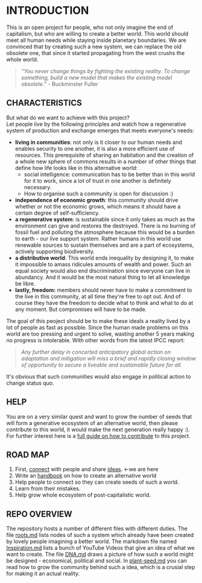 # INTRODUCTION

This is an open project for people, who not only imagine the end of capitalism, but who are willing to create a better world.
This world should meet all human needs while staying inside planetary boundaries. We are convinced that by creating such a new system, we can replace the old obsolete one, that since it started propagating from the west crushs the whole world.
> *“You never change things by fighting the existing reality. To
change something, build a new model that makes the existing model obsolete.”* - Buckminster Fuller

[//]: # (Problems are global warming, ocean acidification, mass extinction, soil degragation)

## CHARACTERISTICS

But what do we want to achieve with this project?  
Let people live by the following principles and watch how a regenerative system of production and exchange emerges that meets everyone's needs:

- **living in communities**: not only is it closer to our human needs and enables security to one another, it is also a more efficient use of resources. This prerequisite of sharing an habitation and the creation of a whole new sphere of commons results in a number of other things that define how life looks like in this alternative world:
  - social intelligence: communication has to be better than in this world for it to work, since a lot of trust in one another is definitely necessary.
  - How to organise such a community is open for discussion :)
- **independence of economic growth**: this community should drive whether or not the economic grows, which means it should have a certain degree of self-sufficiency.
- **a regenerative system**: is sustainable since it only takes as much as the environment can give and restores the destroyed. There is no burning of fossil fuel and polluting the atmosphere because this would be a burden to earth - our live support system. Rather humans in this world use renewable sources to sustain themselves and are a part of ecosystems, actively supporting biodiversity.
- **a distributive world**: This world ends inequality by designing it, to make it impossible to amass ridicules amounts of wealth and power. Such an equal society would also end discrimination since everyone can live in abundancy. And it would be the most natural thing to let all knowledge be libre.
- **lastly, freedom:** members should never have to make a commitment to the live in this community, at all time they're free to opt out. And of course they have the freedom to decide what to think and what to do at any moment. But compromises will have to be made.

The goal of this peoject should be to make these ideals a reality lived by a lot of people as fast as possible. Since the human made problems on this world are too pressing and urgent to solve, wasting another 5 years making no progress is intolerable. With other words from the latest IPCC report:
  > *Any further delay in concerted anticipatory global action on adaptation and mitigation will miss a brief and rapidly closing window of opportunity to secure a liveable and sustainable future for all.*

 It's obvious that such communities would also engage in political action to change status quo.

## HELP

You are on a very similar quest and want to grow the number of seeds that will form a generative ecosystem of an alternative world, then please contribute to this world, it would make the next generation really happy :). For further interest here is a [full guide on how to contribute](https://github.com/protoporos/alternative-world/wiki/How-to-contribute) to this project.

## ROAD MAP

1. First, [connect](plant-seed.md) with people and share [ideas](roots.md). <-we are here
1. Write an [handbook](DNA.md) on how to create an alternative world
1. Help people to connect so they can create seeds of such a world.
1. Learn from their mistakes.
1. Help grow whole ecosystem of post-capitalistic world.

## REPO OVERVIEW

The repository hosts a number of different files with different duties. The file [roots.md](https://github.com/protoporos/alternative-world/blob/main/roots.md)
lists nodes of such a system which already have been created by lovely people imagining a better world.  The markdown file named [Inspiration.md](Inspiration.md) lists a bunch of YouTube Videos that give an idea of what we want to create. The file [DNA.md](DNA.md) draws a picture of how such a world might be designed - economical, political and social. In [plant-seed.md](plant-seed.md) you can read how to grow the community behind such a idea, which is a crusial step for making it an actual reality.
